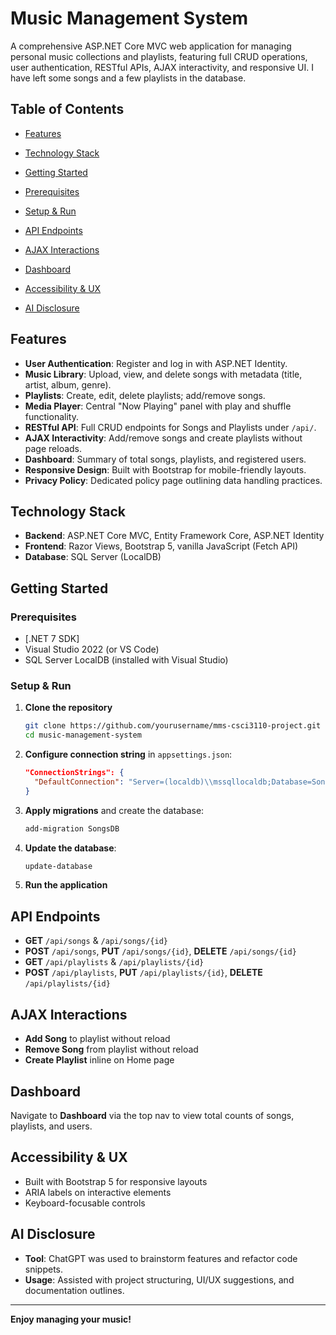 # Music Management System

A comprehensive ASP.NET Core MVC web application for managing personal music collections and playlists, featuring full CRUD operations, user authentication, RESTful APIs, AJAX interactivity, and responsive UI. I have left some songs and a few playlists in the database.

## Table of Contents

* [Features](#features)
* [Technology Stack](#technology-stack)
* [Getting Started](#getting-started)

* [Prerequisites](#prerequisites)
* [Setup & Run](#setup--run)
* [API Endpoints](#api-endpoints)
* [AJAX Interactions](#ajax-interactions)
* [Dashboard](#dashboard)
* [Accessibility & UX](#accessibility--ux)
* [AI Disclosure](#ai-disclosure)

## Features

* **User Authentication**: Register and log in with ASP.NET Identity.
* **Music Library**: Upload, view, and delete songs with metadata (title, artist, album, genre).
* **Playlists**: Create, edit, delete playlists; add/remove songs.
* **Media Player**: Central "Now Playing" panel with play and shuffle functionality.
* **RESTful API**: Full CRUD endpoints for Songs and Playlists under `/api/`.
* **AJAX Interactivity**: Add/remove songs and create playlists without page reloads.
* **Dashboard**: Summary of total songs, playlists, and registered users.
* **Responsive Design**: Built with Bootstrap for mobile-friendly layouts.
* **Privacy Policy**: Dedicated policy page outlining data handling practices.

## Technology Stack

* **Backend**: ASP.NET Core MVC, Entity Framework Core, ASP.NET Identity
* **Frontend**: Razor Views, Bootstrap 5, vanilla JavaScript (Fetch API)
* **Database**: SQL Server (LocalDB)

## Getting Started

### Prerequisites

* [.NET 7 SDK]
* Visual Studio 2022 (or VS Code)
* SQL Server LocalDB (installed with Visual Studio)

### Setup & Run

1. **Clone the repository**

   ```bash
   git clone https://github.com/yourusername/mms-csci3110-project.git
   cd music-management-system
   ```
2. **Configure connection string** in `appsettings.json`:

   ```json
   "ConnectionStrings": {
     "DefaultConnection": "Server=(localdb)\\mssqllocaldb;Database=SongsDB;Trusted_Connection=True;"
   }
   ```
3. **Apply migrations** and create the database:

   ```bash
   add-migration SongsDB
   ```
4. **Update the database**:

   ```bash
   update-database
   ```
5. **Run the application**

## API Endpoints

* **GET** `/api/songs` & `/api/songs/{id}`
* **POST** `/api/songs`, **PUT** `/api/songs/{id}`, **DELETE** `/api/songs/{id}`
* **GET** `/api/playlists` & `/api/playlists/{id}`
* **POST** `/api/playlists`, **PUT** `/api/playlists/{id}`, **DELETE** `/api/playlists/{id}`

## AJAX Interactions

* **Add Song** to playlist without reload
* **Remove Song** from playlist without reload
* **Create Playlist** inline on Home page

## Dashboard

Navigate to **Dashboard** via the top nav to view total counts of songs, playlists, and users.

## Accessibility & UX

* Built with Bootstrap 5 for responsive layouts
* ARIA labels on interactive elements
* Keyboard-focusable controls

## AI Disclosure

* **Tool**: ChatGPT was used to brainstorm features and refactor code snippets.
* **Usage**: Assisted with project structuring, UI/UX suggestions, and documentation outlines.

---

**Enjoy managing your music!**
